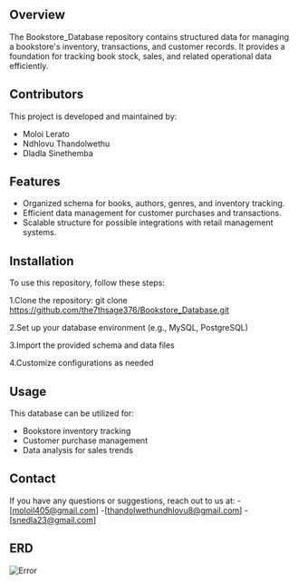 ## **Overview**

The Bookstore_Database repository contains structured data for managing a bookstore's inventory, transactions, and customer records. It provides a foundation for tracking book stock, sales, and related operational data efficiently.

## **Contributors**

This project is developed and maintained by:
- Moloi Lerato
- Ndhlovu Thandolwethu
- Dladla Sinethemba

## **Features**
- Organized schema for books, authors, genres, and inventory tracking.
- Efficient data management for customer purchases and transactions.
- Scalable structure for possible integrations with retail management systems.

## **Installation**

To use this repository, follow these steps:

1.Clone the repository: git clone https://github.com/the7thsage376/Bookstore_Database.git

2.Set up your database environment (e.g., MySQL, PostgreSQL)

3.Import the provided schema and data files

4.Customize configurations as needed

## **Usage**

This database can be utilized for:
- Bookstore inventory tracking
- Customer purchase management
- Data analysis for sales trends

## **Contact**
If you have any questions or suggestions, reach out to us at:
-[moloil405@gmail.com]
-[thandolwethundhlovu8@gmail.com]
-[snedla23@gmail.com]

## **ERD**

![Error]()




